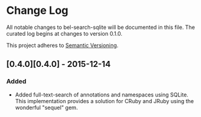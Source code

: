 # Change Log
All notable changes to bel-search-sqlite will be documented in this file. The curated log begins at changes to version 0.1.0.

This project adheres to [Semantic Versioning](http://semver.org/).

## [0.4.0][0.4.0] - 2015-12-14
### Added
- Added full-text-search of annotations and namespaces using SQLite. This implementation provides a solution for CRuby and JRuby using the wonderful "sequel" gem.

